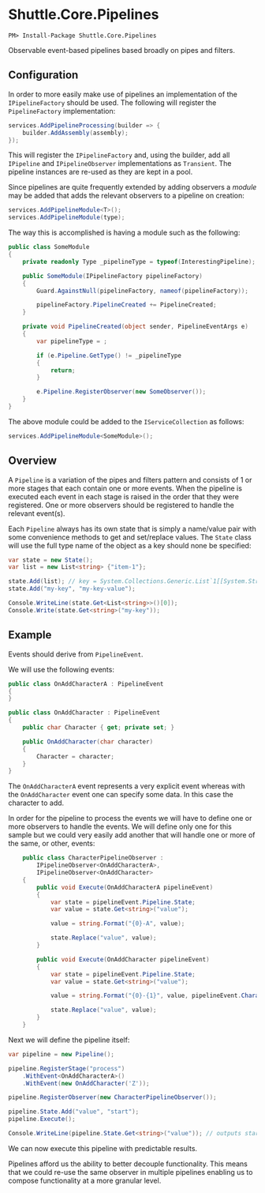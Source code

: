 # Shuttle.Core.Pipelines

```
PM> Install-Package Shuttle.Core.Pipelines
```

Observable event-based pipelines based broadly on pipes and filters.

## Configuration

In order to more easily make use of pipelines an implementation of the `IPipelineFactory` should be used.  The following will register the `PipelineFactory` implementation:

```c#
services.AddPipelineProcessing(builder => {
    builder.AddAssembly(assembly);
});
```

This will register the `IPipelineFactory` and, using the builder, add all `IPipeline` and `IPipelineObserver` implementations as `Transient`.  The pipeline instances are re-used as they are kept in a pool.

Since pipelines are quite frequently extended by adding observers a *module* may be added that adds the relevant observers to a pipeline on creation:

```c#
services.AddPipelineModule<T>();
services.AddPipelineModule(type);
```

The way this is accomplished is having a module such as the following:

```c#
public class SomeModule
{
    private readonly Type _pipelineType = typeof(InterestingPipeline);

    public SomeModule(IPipelineFactory pipelineFactory)
    {
        Guard.AgainstNull(pipelineFactory, nameof(pipelineFactory));

        pipelineFactory.PipelineCreated += PipelineCreated;
    }

    private void PipelineCreated(object sender, PipelineEventArgs e)
    {
        var pipelineType = ;

        if (e.Pipeline.GetType() != _pipelineType
        {
            return;
        }

        e.Pipeline.RegisterObserver(new SomeObserver());
    }
}
```

The above module could be added to the `IServiceCollection` as follows:

```c#
services.AddPipelineModule<SomeModule>();
```

## Overview

A `Pipeline` is a variation of the pipes and filters pattern and consists of 1 or more stages that each contain one or more events.  When the pipeline is executed each event in each stage is raised in the order that they were registered.  One or more observers should be registered to handle the relevant event(s).

Each `Pipeline` always has its own state that is simply a name/value pair with some convenience methods to get and set/replace values.  The `State` class will use the full type name of the object as a key should none be specified:

``` c#
var state = new State();
var list = new List<string> {"item-1"};

state.Add(list); // key = System.Collections.Generic.List`1[[System.String...]]
state.Add("my-key", "my-key-value");

Console.WriteLine(state.Get<List<string>>()[0]);
Console.Write(state.Get<string>("my-key"));
```

## Example

Events should derive from `PipelineEvent`.

We will use the following events:

``` c#
public class OnAddCharacterA : PipelineEvent
{
}

public class OnAddCharacter : PipelineEvent
{
	public char Character { get; private set; }

	public OnAddCharacter(char character)
	{
		Character = character;
	}
}
```

The `OnAddCharacterA` event represents a very explicit event whereas with the `OnAddCharacter` event one can specify some data.  In this case the character to add.

In order for the pipeline to process the events we will have to define one or more observers to handle the events.  We will define only one for this sample but we could very easily add another that will handle one or more of the same, or other, events:

``` c#
    public class CharacterPipelineObserver : 
        IPipelineObserver<OnAddCharacterA>,
        IPipelineObserver<OnAddCharacter>
    {
        public void Execute(OnAddCharacterA pipelineEvent)
        {
            var state = pipelineEvent.Pipeline.State;
            var value = state.Get<string>("value");

            value = string.Format("{0}-A", value);

            state.Replace("value", value);
        }

        public void Execute(OnAddCharacter pipelineEvent)
        {
            var state = pipelineEvent.Pipeline.State;
            var value = state.Get<string>("value");

            value = string.Format("{0}-{1}", value, pipelineEvent.Character);

            state.Replace("value", value);
        }
    }
```

Next we will define the pipeline itself:

``` c#
var pipeline = new Pipeline();

pipeline.RegisterStage("process")
	.WithEvent<OnAddCharacterA>()
	.WithEvent(new OnAddCharacter('Z'));

pipeline.RegisterObserver(new CharacterPipelineObserver());

pipeline.State.Add("value", "start");
pipeline.Execute();

Console.WriteLine(pipeline.State.Get<string>("value")); // outputs start-A-Z
```

We can now execute this pipeline with predictable results.

Pipelines afford us the ability to better decouple functionality.  This means that we could re-use the same observer in multiple pipelines enabling us to compose functionality at a more granular level.

